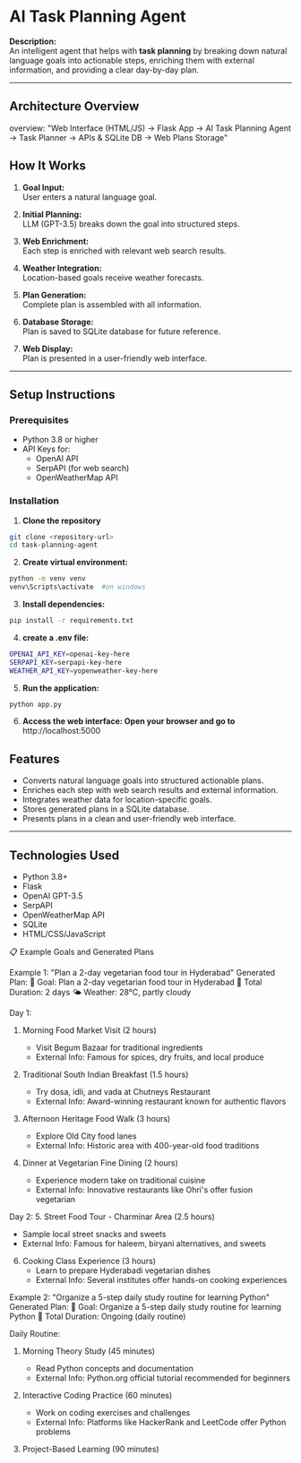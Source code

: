 # AI Task Planning Agent

**Description:**  
An intelligent agent that helps with **task planning** by breaking down natural language goals into actionable steps, enriching them with external information, and providing a clear day-by-day plan.

---

## Architecture Overview
  overview: "Web Interface (HTML/JS) → Flask App → AI Task Planning Agent → Task Planner → APIs & SQLite DB → Web Plans Storage"

## How It Works

1. **Goal Input:**  
   User enters a natural language goal.

2. **Initial Planning:**  
   LLM (GPT-3.5) breaks down the goal into structured steps.

3. **Web Enrichment:**  
   Each step is enriched with relevant web search results.

4. **Weather Integration:**  
   Location-based goals receive weather forecasts.

5. **Plan Generation:**  
   Complete plan is assembled with all information.

6. **Database Storage:**  
   Plan is saved to SQLite database for future reference.

7. **Web Display:**  
   Plan is presented in a user-friendly web interface.

---

## Setup Instructions

### Prerequisites

- Python 3.8 or higher  
- API Keys for:  
  - OpenAI API  
  - SerpAPI (for web search)  
  - OpenWeatherMap API  

### Installation

1. **Clone the repository**  
  ```bash
git clone <repository-url>
cd task-planning-agent
```
2. **Create virtual environment:**
```bash
python -m venv venv
venv\Scripts\activate  #on windows
```
3. **Install dependencies:**
```bash
pip install -r requirements.txt
```
4. **create a .env file:**
```bash
OPENAI_API_KEY=openai-key-here
SERPAPI_KEY=serpapi-key-here
WEATHER_API_KEY=yopenweather-key-here
```
5. **Run the application:**
```bash
python app.py
```
6. **Access the web interface: Open your browser and go to**
http://localhost:5000

## Features

- Converts natural language goals into structured actionable plans.  
- Enriches each step with web search results and external information.  
- Integrates weather data for location-specific goals.  
- Stores generated plans in a SQLite database.  
- Presents plans in a clean and user-friendly web interface.  

---

## Technologies Used

- Python 3.8+  
- Flask  
- OpenAI GPT-3.5  
- SerpAPI  
- OpenWeatherMap API  
- SQLite  
- HTML/CSS/JavaScript  



📋 Example Goals and Generated Plans

Example 1: "Plan a 2-day vegetarian food tour in Hyderabad"
Generated Plan:
🎯 Goal: Plan a 2-day vegetarian food tour in Hyderabad
📅 Total Duration: 2 days
🌤️ Weather: 28°C, partly cloudy

Day 1:
1. Morning Food Market Visit (2 hours)
   - Visit Begum Bazaar for traditional ingredients
   - External Info: Famous for spices, dry fruits, and local produce
   
2. Traditional South Indian Breakfast (1.5 hours)
   - Try dosa, idli, and vada at Chutneys Restaurant
   - External Info: Award-winning restaurant known for authentic flavors

3. Afternoon Heritage Food Walk (3 hours)
   - Explore Old City food lanes
   - External Info: Historic area with 400-year-old food traditions

4. Dinner at Vegetarian Fine Dining (2 hours)
   - Experience modern take on traditional cuisine
   - External Info: Innovative restaurants like Ohri's offer fusion vegetarian

Day 2:
5. Street Food Tour - Charminar Area (2.5 hours)
   - Sample local street snacks and sweets
   - External Info: Famous for haleem, biryani alternatives, and sweets

6. Cooking Class Experience (3 hours)
   - Learn to prepare Hyderabadi vegetarian dishes
   - External Info: Several institutes offer hands-on cooking experiences

Example 2: "Organize a 5-step daily study routine for learning Python"
Generated Plan:
🎯 Goal: Organize a 5-step daily study routine for learning Python
📅 Total Duration: Ongoing (daily routine)

Daily Routine:
1. Morning Theory Study (45 minutes)
   - Read Python concepts and documentation
   - External Info: Python.org official tutorial recommended for beginners
   
2. Interactive Coding Practice (60 minutes)
   - Work on coding exercises and challenges
   - External Info: Platforms like HackerRank and LeetCode offer Python problems

3. Project-Based Learning (90 minutes)
